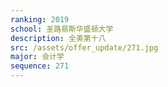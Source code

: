 ```yaml
---
ranking: 2019
school: 圣路易斯华盛顿大学
description: 全美第十八
src: /assets/offer_update/271.jpg
major: 会计学
sequence: 271
---
```

